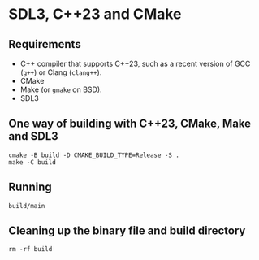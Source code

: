 SDL3, C++23 and CMake
=====================

Requirements
------------

* C++ compiler that supports C++23, such as a recent version of GCC (`g++`) or Clang (`clang++`).
* CMake
* Make (or `gmake` on BSD).
* SDL3

One way of building with C++23, CMake, Make and SDL3
----------------------------------------------------

    cmake -B build -D CMAKE_BUILD_TYPE=Release -S .
    make -C build

Running
-------

    build/main

Cleaning up the binary file and build directory
-----------------------------------------------

    rm -rf build

